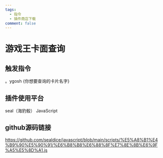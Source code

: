 ```yaml
---
tags:
  - 指令  
  - 插件商店下载
comment: false
---
```


# 游戏王卡面查询
## 触发指令
。ygosh {你想要查询的卡片名字}
## 插件使用平台
  seal（海豹骰） JavaScript
## github源码链接
  https://github.com/sealdice/javascript/blob/main/scripts/%E5%A8%B1%E4%B9%90%E5%90%91/%E6%B8%B8%E6%88%8F%E7%8E%8B%E6%9F%A5%E5%8D%A1.js